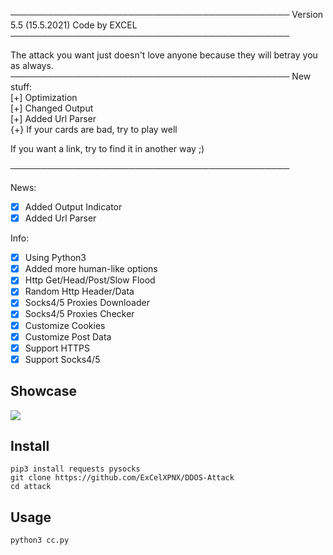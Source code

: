
─────────────────────────────────────────────
Version 5.5 (15.5.2021)
							Code by EXCEL
─────────────────────────────────────────────


 The attack you want just doesn't love anyone 
  because they will betray you as always.    
─────────────────────────────────────────────
                New stuff:                  
         [+] Optimization                   
         [+] Changed Output                 
          [+] Added Url Parser               
 {+} If your cards are bad, try to play well 

 If you want a link, try to find it in another
                way ;)                        

─────────────────────────────────────────────


 News:
- [x] Added Output Indicator
- [x] Added Url Parser

 Info:
- [x] Using Python3
- [x] Added more human-like options
- [x] Http Get/Head/Post/Slow Flood
- [x] Random Http Header/Data
- [x] Socks4/5 Proxies Downloader
- [x] Socks4/5 Proxies Checker
- [x] Customize Cookies
- [x] Customize Post Data 
- [x] Support HTTPS
- [x] Support Socks4/5

## Showcase

![](https://imgur.com/sRZ7NJF)

## Install

    pip3 install requests pysocks
    git clone https://github.com/ExCelXPNX/DDOS-Attack
    cd attack

## Usage

    python3 cc.py
    

